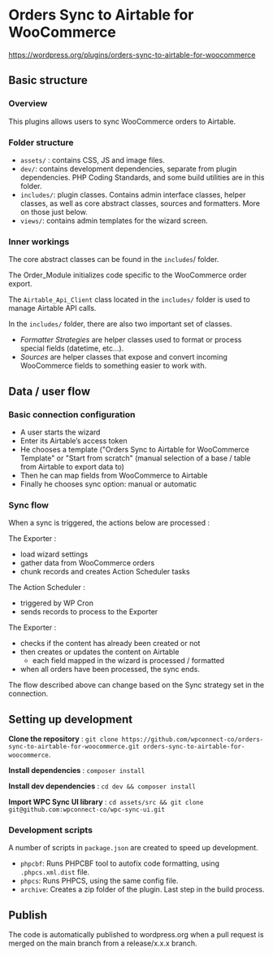 # Orders Sync to Airtable for WooCommerce

https://wordpress.org/plugins/orders-sync-to-airtable-for-woocommerce

## Basic structure

### Overview

This plugins allows users to sync WooCommerce orders to Airtable.

### Folder structure

* `assets/` : contains CSS, JS and image files.
* `dev/`: contains development dependencies, separate from plugin dependencies. PHP Coding Standards, and some build utilities are in this folder.
* `includes/`: plugin classes. Contains admin interface classes, helper classes, as well as core abstract classes, sources and formatters. More on those just below.
* `views/`:  contains admin templates for the wizard screen.

### Inner workings

The core abstract classes can be found in the `includes`/ folder.

The Order_Module initializes code specific to the WooCommerce order export.

The `Airtable_Api_Client` class located in the `includes/` folder is used to manage Airtable API calls.

In the `includes/` folder, there are also two important set of classes.

* _Formatter Strategies_ are helper classes used to format or process special fields (datetime, etc...).
* _Sources_ are helper classes that expose and convert incoming WooCommerce fields to something easier to work with.

## Data / user flow

### Basic connection configuration

* A user starts the wizard
* Enter its Airtable’s access token
* He chooses a template ("Orders Sync to Airtable for WooCommerce Template" or "Start from scratch" (manual selection of a base / table from Airtable to export data to)
* Then he can map fields from WooCommerce to Airtable
* Finally he chooses sync option: manual or automatic

### Sync flow

When a sync is triggered, the actions below are processed :

The Exporter :
* load wizard settings
* gather data from WooCommerce orders
* chunk records and creates Action Scheduler tasks

The Action Scheduler :
* triggered by WP Cron
* sends records to process to the Exporter

The Exporter :
* checks if the content has already been created or not
* then creates or updates the content on Airtable
	* each field mapped in the wizard is processed / formatted
* when all orders have been processed, the sync ends.

The flow described above can change based on the Sync strategy set in the connection.

## Setting up development

**Clone the repository** :  `git clone https://github.com/wpconnect-co/orders-sync-to-airtable-for-woocommerce.git orders-sync-to-airtable-for-woocommerce`.

**Install dependencies** : `composer install`

**Install dev dependencies** : `cd dev && composer install`

**Import WPC Sync UI library** : `cd assets/src && git clone git@github.com:wpconnect-co/wpc-sync-ui.git`

### Development scripts
A number of scripts in `package.json` are created to speed up development.

* `phpcbf`: Runs PHPCBF tool to autofix code formatting, using `.phpcs.xml.dist` file.
* `phpcs`: Runs PHPCS, using the same config file.
* `archive`: Creates a zip folder of the plugin. Last step in the build process.

## Publish

The code is automatically published to wordpress.org when a pull request is merged on the main branch from a release/x.x.x branch.
